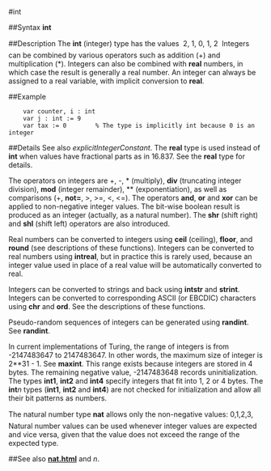 
#int

##Syntax
**int**


##Description
The **int** (integer) type has the values &#133; 2, 1, 0, 1, 2 &#133; Integers can be combined by various operators such as addition (+) and multiplication (*). Integers can also be combined with **real** numbers, in which case the result is generally a real number. An integer can always be assigned to a real variable, with implicit conversion to **real**.


##Example


        var counter, i : int
        var j : int := 9
        var tax := 0        % The type is implicitly int because 0 is an integer
##Details
See also _explicitIntegerConstant_. The **real** type is used instead of **int** when values have fractional parts as in 16.837. See the **real** type for details.

The operators on integers are +, -, * (multiply), **div** (truncating integer division), **mod** (integer remainder), ** (exponentiation), as well as comparisons (+, **not=**, >, >=, <, <=). The operators **and**, **or** and **xor** can be applied to non-negative integer values. The bit-wise boolean result is produced as an integer (actually, as a natural number). The **shr** (shift right) and **shl** (shift left) operators are also introduced.

Real numbers can be converted to integers using **ceil** (ceiling), **floor**, and **round** (see descriptions of these functions). Integers can be converted to real numbers using **intreal**, but in practice this is rarely used, because an integer value used in place of a real value will be automatically converted to real.

Integers can be converted to strings and back using **intstr** and **strint**. Integers can be converted to corresponding ASCII (or EBCDIC) characters using **chr** and **ord**. See the descriptions of these functions.

Pseudo-random sequences of integers can be generated using **randint**. See **randint**.

In current implementations of Turing, the range of integers is from -2147483647 to 2147483647. In other words, the maximum size of integer is 2**31 - 1. See **maxint**. This range exists because integers are stored in 4 bytes. The remaining negative value, -2147483648 records uninitialization. The types **int1**, **int2** and **int4** specify integers that fit into 1, 2 or 4 bytes. The **int**_n_ types (**int1**, **int2** and **int4**) are not checked for initialization and allow all their bit patterns as numbers.

The natural number type **nat** allows only the non-negative values: 0,1,2,3,&#133; Natural number values can be used whenever integer values are expected and vice versa, given that the value does not exceed the range of the expected type.


##See also
**[nat.html](nat)** and **[](int)**_n_.


